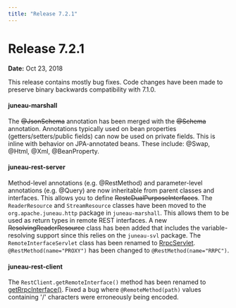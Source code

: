 ```yaml
---
title: "Release 7.2.1"
---
```


# Release 7.2.1

**Date:** Oct 23, 2018

This release contains mostly bug fixes.
Code changes have been made to preserve binary backwards compatibility with 7.1.0.

#### juneau-marshall

The ~~@JsonSchema~~ annotation has been merged with the ~~@Schema~~ annotation.
Annotations typically used on bean properties (getters/setters/public fields) can now be used on private fields.
This is inline with behavior on JPA-annotated beans.
These include:  @Swap, @Html, @Xml, @BeanProperty.

#### juneau-rest-server

Method-level annotations (e.g. @RestMethod) and parameter-level annotations (e.g. @Query) are now inheritable
from parent classes and interfaces. 
This allows you to define ~~RestcDualPurposeInterfaces~~.
The `ReaderResource` and `StreamResource` classes have been moved to the `org.apache.juneau.http`
package in `juneau-marshall`.  This allows them to be used as return types in remote REST interfaces.
A new ~~ResolvingReaderResource~~ class has been added that includes the variable-resolving support since
this relies on the `juneau-svl` package.
The `RemoteInterfaceServlet` class has been renamed to [RrpcServlet]({{API_DOCS}}/org/apache/juneau/rest/remote/RrpcServlet.html).
`@RestMethod(name="PROXY")` has been changed to `@RestMethod(name="RRPC")`.

#### juneau-rest-client

The `RestClient.getRemoteInterface()` method has been renamed to [getRrpcInterface()]({{API_DOCS}}/org/apache/juneau/rest/client/RestClient.html#getRrpcInterface(Class)).
Fixed a bug where `@RemoteMethod(path)` values containing '/' characters were erroneously being encoded.
